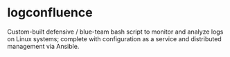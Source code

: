 # logconfluence
Custom-built defensive / blue-team bash script to monitor and analyze logs on Linux systems; complete with configuration as a service and distributed management via Ansible.
